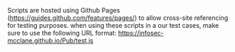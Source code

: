 Scripts are hosted using Github Pages (https://guides.github.com/features/pages/) to allow cross-site referencing for testing purposes. when using these scripts in a our test cases, make sure to use the following URL format:
  https://infosec-mcclane.github.io/Pub/test.js
